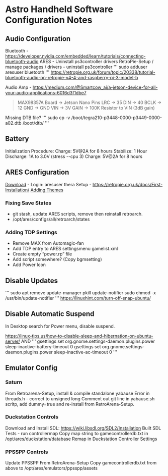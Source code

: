 # Astro Handheld Software Configuration Notes

## Audio Configuration
Bluetooth - https://developer.nvidia.com/embedded/learn/tutorials/connecting-bluetooth-audio 
ARES - Uninstall ps3controller drivers  RetroPie-Setup / manage packages / drivers - uninstall ps3controller
'''
sudo adduser aresuser bluetooth
'''
https://retropie.org.uk/forum/topic/20338/tutorial-bluetooth-audio-on-retropie-v4-4-and-raspberry-pi-3-model-b 

Audio Amp - https://medium.com/@Smartcow_ai/a-jetson-device-for-all-your-audio-applications-6016d3f1dbe7 

> MAX98357A  Board -> Jetson Nano Pins
> LRC -> 35
> DIN -> 40
> BCLK -> 12
> GND -> GND
> VIN -> 3V
> GAIN -> 100K Resistor to VIN (3dB gain)

Missing DTB file? 
'''
sudo cp -v /boot/tegra210-p3448-0000-p3449-0000-a02.dtb /boot/dtb/
'''

## Battery

Initialization Procedure:
Charge: 5V@2A for 8 hours
Stabilize: 1 Hour
Discharge: 1A to 3.0V (stress --cpu 3)
Charge: 5V@2A for 8 hours

## ARES Configuration
[Download](https://drive.google.com/drive/folders/1u76jqUj7gES4nGkd9EwwaGZ9EF99VG0T?usp=sharing) - Login: aresuser thera
Setup - https://retropie.org.uk/docs/First-Installation/
[Adding Themes](https://wiki.recalbox.com/en/tutorials/frontend-customization/add-themes-into-emulationstation)

### Fixing Save States
- git stash, update ARES scripts, remove then reinstall retroarch.
- /opt/ares/configs/all/retroarch/states

### Adding TDP Settings
- Remove MAX from Automagic-fan 
- Add TDP entry to ARES settingsmenu gamelist.xml
- Create empty “power.rp” file
- Add script somewhere? (Copy bgmsetting)
- Add Power Icon

## Disable Updates
'''
sudo apt remove update-manager
pkill update-notifier
sudo chmod -x /usr/bin/update-notifier
'''
https://linuxhint.com/turn-off-snap-ubuntu/ 

## Disable Automatic Suspend
In Desktop search for Power menu, disable suspend.

https://linux-tips.us/how-to-disable-sleep-and-hibernation-on-ubuntu-server/
AND
'''
gsettings set org.gnome.settings-daemon.plugins.power sleep-inactive-battery-timeout 0
gsettings set org.gnome.settings-daemon.plugins.power sleep-inactive-ac-timeout 0
'''

## Emulator Config
### Saturn 
From Retroarena-Setup, install & compile standalone yabause
Error in threads.h - correct to unsigned long
Comment out git line in yabause.sh scritp, add dummy=true and re-install from RetroArena-Setup.

### Duckstation Controls
Download and Install SDL: https://wiki.libsdl.org/SDL2/Installation
Built SDL Tests - run controllermap
Copy map string to gamecontrollerdb.txt in /opt/ares/duckstation/database
Remap in Duckstation Controller Settings

### PPSSPP Controls
Update PPSSPP From RetroArena-Setup
Copy gamecontrollerdb.txt from above to /opt/ares/emulators/ppsspp/assets

